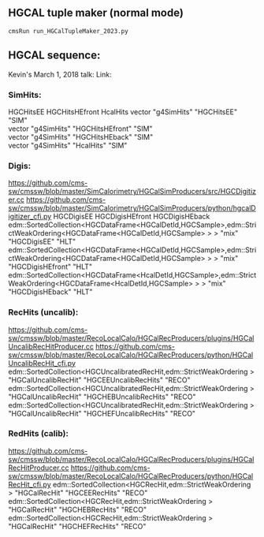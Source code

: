 
## HGCAL tuple maker (normal mode)

```
cmsRun run_HGCalTupleMaker_2023.py
```

## HGCAL sequence:

Kevin's March 1, 2018 talk:
Link: 

### SimHits:
HGCHitsEE
HGCHitsHEfront
HcalHits
vector<PCaloHit>                      "g4SimHits"                 "HGCHitsEE"       "SIM"     
vector<PCaloHit>                      "g4SimHits"                 "HGCHitsHEfront"   "SIM"     
vector<PCaloHit>                      "g4SimHits"                 "HGCHitsHEback"   "SIM"     
vector<PCaloHit>                      "g4SimHits"                 "HcalHits"        "SIM"

### Digis:
https://github.com/cms-sw/cmssw/blob/master/SimCalorimetry/HGCalSimProducers/src/HGCDigitizer.cc
https://github.com/cms-sw/cmssw/blob/master/SimCalorimetry/HGCalSimProducers/python/hgcalDigitizer_cfi.py
HGCDigisEE
HGCDigisHEfront
HGCDigisHEback
edm::SortedCollection<HGCDataFrame<HGCalDetId,HGCSample>,edm::StrictWeakOrdering<HGCDataFrame<HGCalDetId,HGCSample> > >    "mix"                       "HGCDigisEE"      "HLT"     
edm::SortedCollection<HGCDataFrame<HGCalDetId,HGCSample>,edm::StrictWeakOrdering<HGCDataFrame<HGCalDetId,HGCSample> > >    "mix"                       "HGCDigisHEfront"   "HLT"     
edm::SortedCollection<HGCDataFrame<HcalDetId,HGCSample>,edm::StrictWeakOrdering<HGCDataFrame<HcalDetId,HGCSample> > >    "mix"                       "HGCDigisHEback"   "HLT"     

### RecHits (uncalib):
https://github.com/cms-sw/cmssw/blob/master/RecoLocalCalo/HGCalRecProducers/plugins/HGCalUncalibRecHitProducer.cc
https://github.com/cms-sw/cmssw/blob/master/RecoLocalCalo/HGCalRecProducers/python/HGCalUncalibRecHit_cfi.py
edm::SortedCollection<HGCUncalibratedRecHit,edm::StrictWeakOrdering<HGCUncalibratedRecHit> >    "HGCalUncalibRecHit"        "HGCEEUncalibRecHits"   "RECO"    
edm::SortedCollection<HGCUncalibratedRecHit,edm::StrictWeakOrdering<HGCUncalibratedRecHit> >    "HGCalUncalibRecHit"        "HGCHEBUncalibRecHits"   "RECO"    
edm::SortedCollection<HGCUncalibratedRecHit,edm::StrictWeakOrdering<HGCUncalibratedRecHit> >    "HGCalUncalibRecHit"        "HGCHEFUncalibRecHits"   "RECO"    

### RedHits (calib):
https://github.com/cms-sw/cmssw/blob/master/RecoLocalCalo/HGCalRecProducers/plugins/HGCalRecHitProducer.cc
https://github.com/cms-sw/cmssw/blob/master/RecoLocalCalo/HGCalRecProducers/python/HGCalRecHit_cfi.py
edm::SortedCollection<HGCRecHit,edm::StrictWeakOrdering<HGCRecHit> >    "HGCalRecHit"               "HGCEERecHits"    "RECO"    
edm::SortedCollection<HGCRecHit,edm::StrictWeakOrdering<HGCRecHit> >    "HGCalRecHit"               "HGCHEBRecHits"   "RECO"    
edm::SortedCollection<HGCRecHit,edm::StrictWeakOrdering<HGCRecHit> >    "HGCalRecHit"               "HGCHEFRecHits"   "RECO"    


